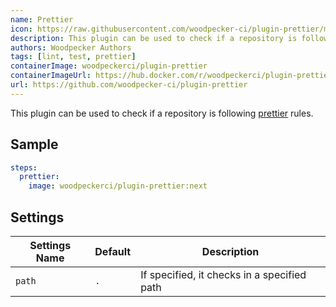 ```yaml
---
name: Prettier
icon: https://raw.githubusercontent.com/woodpecker-ci/plugin-prettier/main/prettier.png
description: This plugin can be used to check if a repository is following prettier rules.
authors: Woodpecker Authors
tags: [lint, test, prettier]
containerImage: woodpeckerci/plugin-prettier
containerImageUrl: https://hub.docker.com/r/woodpeckerci/plugin-prettier
url: https://github.com/woodpecker-ci/plugin-prettier
---
```


This plugin can be used to check if a repository is following [prettier](https://prettier.io/) rules.

## Sample

```yaml
steps:
  prettier:
    image: woodpeckerci/plugin-prettier:next
```

## Settings

| Settings Name | Default | Description                                 |
| ------------- | ------- | ------------------------------------------- |
| `path`        | `.`     | If specified, it checks in a specified path |

